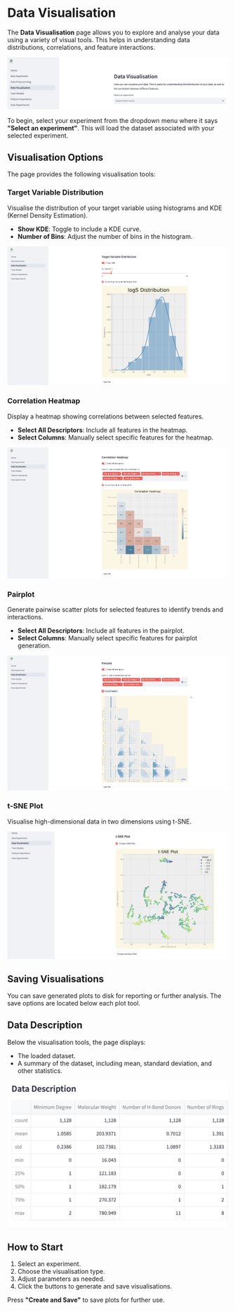 # Data Visualisation
The **Data Visualisation** page allows you to explore and analyse your data using a variety of visual tools. This helps in understanding data distributions, correlations, and feature interactions.

![Data Visualisation Page](../_static/data-visualisation-page.png)

To begin, select your experiment from the dropdown menu where it says **"Select an experiment"**. This will load the dataset associated with your selected experiment.

## Visualisation Options
The page provides the following visualisation tools:

### Target Variable Distribution
Visualise the distribution of your target variable using histograms and KDE (Kernel Density Estimation).

- **Show KDE**: Toggle to include a KDE curve.
- **Number of Bins**: Adjust the number of bins in the histogram.

![Target Variable Distribution](../_static/target-variable-distribution.png)

### Correlation Heatmap
Display a heatmap showing correlations between selected features.

- **Select All Descriptors**: Include all features in the heatmap.
- **Select Columns**: Manually select specific features for the heatmap.

![Correlation Heatmap](../_static/correlation-heatmap.png)

### Pairplot
Generate pairwise scatter plots for selected features to identify trends and interactions.

- **Select All Descriptors**: Include all features in the pairplot.
- **Select Columns**: Manually select specific features for pairplot generation.

![Pairplot](../_static/pairplot.png)

### t-SNE Plot
Visualise high-dimensional data in two dimensions using t-SNE.

![t-SNE Plot](../_static/tsne-plot.png)

## Saving Visualisations
You can save generated plots to disk for reporting or further analysis. The save options are located below each plot tool.

## Data Description
Below the visualisation tools, the page displays:
- The loaded dataset.
- A summary of the dataset, including mean, standard deviation, and other statistics.

![Data Description](../_static/data-description.png)

## How to Start
1. Select an experiment.
2. Choose the visualisation type.
3. Adjust parameters as needed.
4. Click the buttons to generate and save visualisations.

Press **"Create and Save"** to save plots for further use.
